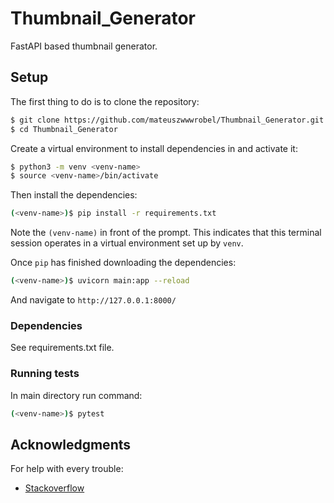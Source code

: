 # Thumbnail_Generator
FastAPI based thumbnail generator.

## Setup

The first thing to do is to clone the repository:

```sh
$ git clone https://github.com/mateuszwwwrobel/Thumbnail_Generator.git
$ cd Thumbnail_Generator
```

Create a virtual environment to install dependencies in and activate it:

```sh
$ python3 -m venv <venv-name>
$ source <venv-name>/bin/activate
```

Then install the dependencies:

```sh
(<venv-name>)$ pip install -r requirements.txt
```
Note the `(venv-name)` in front of the prompt. This indicates that this terminal
session operates in a virtual environment set up by `venv`.

Once `pip` has finished downloading the dependencies:
```sh
(<venv-name>)$ uvicorn main:app --reload
```
And navigate to `http://127.0.0.1:8000/`

### Dependencies

See requirements.txt file. 

### Running tests

In main directory run command:
```sh
(<venv-name>)$ pytest
```

## Acknowledgments

For help with every trouble:
* [Stackoverflow](https://stackoverflow.com/)
